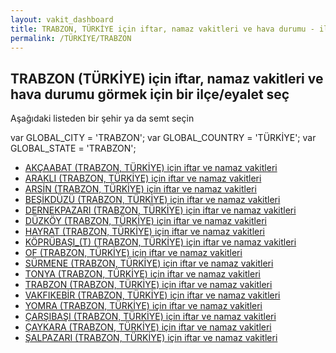 ```yaml
---
layout: vakit_dashboard
title: TRABZON, TÜRKİYE için iftar, namaz vakitleri ve hava durumu - ilçe/eyalet seç
permalink: /TÜRKİYE/TRABZON
---
```


## TRABZON (TÜRKİYE) için iftar, namaz vakitleri ve hava durumu  görmek için bir ilçe/eyalet seç

Aşağıdaki listeden bir şehir ya da semt seçin



  var GLOBAL_CITY = 'TRABZON';
  var GLOBAL_COUNTRY = 'TÜRKİYE';
  var GLOBAL_STATE = 'TRABZON';
* [AKÇAABAT (TRABZON, TÜRKİYE) için iftar ve namaz vakitleri](/TÜRKİYE/TRABZON/AKÇAABAT)
* [ARAKLI (TRABZON, TÜRKİYE) için iftar ve namaz vakitleri](/TÜRKİYE/TRABZON/ARAKLI)
* [ARSİN (TRABZON, TÜRKİYE) için iftar ve namaz vakitleri](/TÜRKİYE/TRABZON/ARSİN)
* [BEŞİKDÜZÜ (TRABZON, TÜRKİYE) için iftar ve namaz vakitleri](/TÜRKİYE/TRABZON/BEŞİKDÜZÜ)
* [DERNEKPAZARI (TRABZON, TÜRKİYE) için iftar ve namaz vakitleri](/TÜRKİYE/TRABZON/DERNEKPAZARI)
* [DÜZKÖY (TRABZON, TÜRKİYE) için iftar ve namaz vakitleri](/TÜRKİYE/TRABZON/DÜZKÖY)
* [HAYRAT (TRABZON, TÜRKİYE) için iftar ve namaz vakitleri](/TÜRKİYE/TRABZON/HAYRAT)
* [KÖPRÜBAŞI_(T) (TRABZON, TÜRKİYE) için iftar ve namaz vakitleri](/TÜRKİYE/TRABZON/KÖPRÜBAŞI_(T))
* [OF (TRABZON, TÜRKİYE) için iftar ve namaz vakitleri](/TÜRKİYE/TRABZON/OF)
* [SÜRMENE (TRABZON, TÜRKİYE) için iftar ve namaz vakitleri](/TÜRKİYE/TRABZON/SÜRMENE)
* [TONYA (TRABZON, TÜRKİYE) için iftar ve namaz vakitleri](/TÜRKİYE/TRABZON/TONYA)
* [TRABZON (TRABZON, TÜRKİYE) için iftar ve namaz vakitleri](/TÜRKİYE/TRABZON/TRABZON)
* [VAKFIKEBİR (TRABZON, TÜRKİYE) için iftar ve namaz vakitleri](/TÜRKİYE/TRABZON/VAKFIKEBİR)
* [YOMRA (TRABZON, TÜRKİYE) için iftar ve namaz vakitleri](/TÜRKİYE/TRABZON/YOMRA)
* [ÇARŞIBAŞI (TRABZON, TÜRKİYE) için iftar ve namaz vakitleri](/TÜRKİYE/TRABZON/ÇARŞIBAŞI)
* [ÇAYKARA (TRABZON, TÜRKİYE) için iftar ve namaz vakitleri](/TÜRKİYE/TRABZON/ÇAYKARA)
* [ŞALPAZARI (TRABZON, TÜRKİYE) için iftar ve namaz vakitleri](/TÜRKİYE/TRABZON/ŞALPAZARI)
</script>
<script type="text/javascript">
